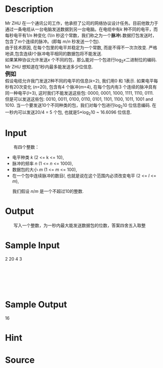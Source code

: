 
# Description

<div class="content"><div>Mr ZHU 在一个通讯公司工作，他承担了公司的网络协议设计任务。目前他致力于通过一条电缆从一台电脑发送数据到另一台电脑。在电缆中有<i>k</i> 种不同的电平，而每秒电平有1/<i>n</i> 种变化 (1/<i>n</i> 秒这个常数，我们称之为一个<b>脉冲</b>).数据打包发送时，包含了<i>m</i>个连续的脉冲。(即每 <i>m</i>/<i>n</i> 秒发送一个包).</div>
<div>由于技术原因, 在每个包里的电平并稳定为一个常数, 而是不得不一次次改变. 严格地讲,包含连续<i>l</i>个脉冲电平相同的数据包将不能发送.</div>
<div>如果某种协议允许发送<i>x</i> 个不同的包，那么能对一个包进行log<sub>2</sub><i>x</i>二进制位的编码. Mr ZHU 想知道在1秒内最多能发送多少位信息.</div>
<div style="margin: auto 0cm"><b><font size="4">例如</font></b></div>
<div>假设电缆允许我门发送2种不同的电平的信息(<i>k</i>=2), 我们用0 和 1表示. 如果电平每秒有20次变化 (<i>n</i>=20), 包含有4 个脉冲(<i>m</i>=4), 在每个包内有3 个连续的脉冲具有同一种电平(<i>l</i>=3), 这时我们不能发送这些包: 0000, 0001, 1000, 1111, 1110, 0111. 但是可以发送这些包: 0010, 0011, 0100, 0110, 0101, 1101, 1100, 1011, 1001 and 1010. 当一个要发送10个不同种类的包，我们对每个包进行log<sub>2</sub>10 位信息编码. 在一秒内可以发送20/4 = 5 个包, 也就是5*log<sub>2</sub>10 ~ 16.6096 位信息.</div></div>

# Input

<div class="content"><div style="text-indent: 18pt"> 有四个整数：</div>
<ul type="disc">
    <li>电平种类 <i>k</i> (2 &lt;= k &lt;= 10),</li>
    <li>脉冲的频率 <i>n</i> (1 &lt;= <i>n</i> &lt;= 1000),</li>
    <li>数据包的大小 <i>m</i> (1 &lt;= <i>m</i> &lt;= 100),</li>
    <li>在一个包中连续脉冲的数目<i>l</i>, 也就是说在这个范围内必须改变电平 (2 &lt;= <i>l</i> &lt;= <i>m</i>),</li>
</ul>
<div style="text-indent: 18pt">我们假设 <i>n</i>/<i>m</i> 是一个不超过10的整数.</div>
<div style="text-indent: 21pt"></div></div>

# Output

<div class="content"><div style="text-indent: 21pt">写入一个整数，为一秒内最大能发送数据包的位数，答案四舍五入取整</div>
<p>
<divre></divre>
</p></div>

# Sample Input

<div class="content"><span class="sampledata">2 20 4 3<br/>
<br/>
<br/>
<br/>
<br/>
 <br/>
</span></div>

# Sample Output

<div class="content"><span class="sampledata">16<br/>
</span></div>

# Hint

<div class="content"><p></p></div>

# Source

<div class="content"><p><a href="problemset.php?search="></a></p></div>

